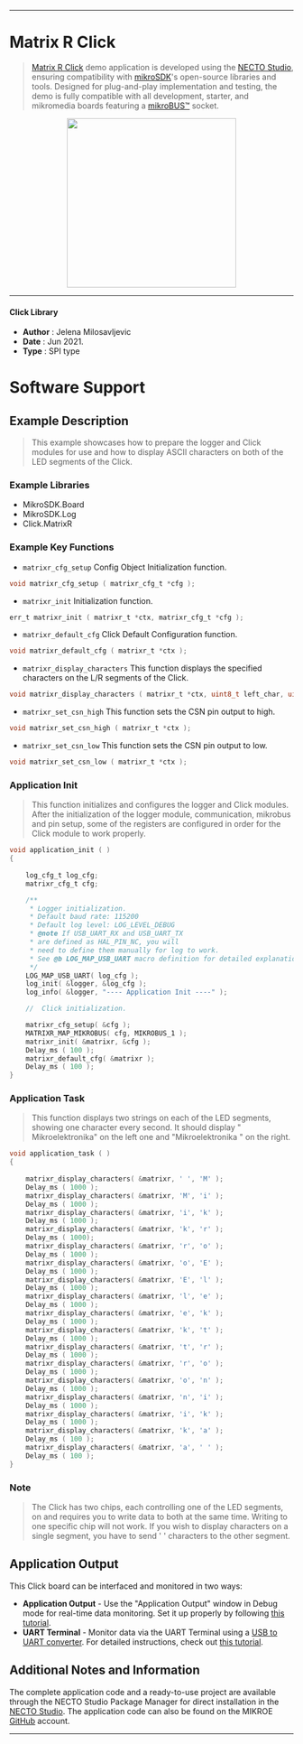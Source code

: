 
---
# Matrix R Click

> [Matrix R Click](https://www.mikroe.com/?pid_product=MIKROE-2245) demo application is developed using
the [NECTO Studio](https://www.mikroe.com/necto), ensuring compatibility with [mikroSDK](https://www.mikroe.com/mikrosdk)'s
open-source libraries and tools. Designed for plug-and-play implementation and testing, the demo is fully compatible with
all development, starter, and mikromedia boards featuring a [mikroBUS&trade;](https://www.mikroe.com/mikrobus) socket.

<p align="center">
  <img src="https://www.mikroe.com/?pid_product=MIKROE-2245&image=1" height=300px>
</p>

---

#### Click Library

- **Author**        : Jelena Milosavljevic
- **Date**          : Jun 2021.
- **Type**          : SPI type

# Software Support

## Example Description

> This example showcases how to prepare the logger and Click modules for use and how to display ASCII characters on both of the LED segments of the Click.

### Example Libraries

- MikroSDK.Board
- MikroSDK.Log
- Click.MatrixR

### Example Key Functions

- `matrixr_cfg_setup` Config Object Initialization function.
```c
void matrixr_cfg_setup ( matrixr_cfg_t *cfg );
```

- `matrixr_init` Initialization function.
```c
err_t matrixr_init ( matrixr_t *ctx, matrixr_cfg_t *cfg );
```

- `matrixr_default_cfg` Click Default Configuration function.
```c
void matrixr_default_cfg ( matrixr_t *ctx );
```

- `matrixr_display_characters` This function displays the specified characters on the L/R segments of the Click.
```c
void matrixr_display_characters ( matrixr_t *ctx, uint8_t left_char, uint8_t right_char );
```

- `matrixr_set_csn_high` This function sets the CSN pin output to high.
```c
void matrixr_set_csn_high ( matrixr_t *ctx );
```

- `matrixr_set_csn_low` This function sets the CSN pin output to low.
```c
void matrixr_set_csn_low ( matrixr_t *ctx );
```

### Application Init

> This function initializes and configures the logger and Click modules. After the initialization of the logger module, communication, mikrobus and pin setup, some of the registers are configured in order for the Click module to work properly.

```c
void application_init ( ) 
{
   
    log_cfg_t log_cfg;
    matrixr_cfg_t cfg;

    /** 
     * Logger initialization.
     * Default baud rate: 115200
     * Default log level: LOG_LEVEL_DEBUG
     * @note If USB_UART_RX and USB_UART_TX 
     * are defined as HAL_PIN_NC, you will 
     * need to define them manually for log to work. 
     * See @b LOG_MAP_USB_UART macro definition for detailed explanation.
     */
    LOG_MAP_USB_UART( log_cfg );
    log_init( &logger, &log_cfg );
    log_info( &logger, "---- Application Init ----" );

    //  Click initialization.

    matrixr_cfg_setup( &cfg );
    MATRIXR_MAP_MIKROBUS( cfg, MIKROBUS_1 );
    matrixr_init( &matrixr, &cfg );
    Delay_ms ( 100 );
    matrixr_default_cfg( &matrixr );
    Delay_ms ( 100 );
}
```

### Application Task

> This function displays two strings on each of the LED segments, showing one character every second. It should display " Mikroelektronika" on the left one and "Mikroelektronika " on the right.

```c
void application_task ( ) 
{
   
    matrixr_display_characters( &matrixr, ' ', 'M' );
    Delay_ms ( 1000 );
    matrixr_display_characters( &matrixr, 'M', 'i' );
    Delay_ms ( 1000 );
    matrixr_display_characters( &matrixr, 'i', 'k' );
    Delay_ms ( 1000 );
    matrixr_display_characters( &matrixr, 'k', 'r' );
    Delay_ms ( 1000);
    matrixr_display_characters( &matrixr, 'r', 'o' );
    Delay_ms ( 1000 );
    matrixr_display_characters( &matrixr, 'o', 'E' );
    Delay_ms ( 1000 );
    matrixr_display_characters( &matrixr, 'E', 'l' );
    Delay_ms ( 1000 );
    matrixr_display_characters( &matrixr, 'l', 'e' );
    Delay_ms ( 1000 );
    matrixr_display_characters( &matrixr, 'e', 'k' );
    Delay_ms ( 1000 );
    matrixr_display_characters( &matrixr, 'k', 't' );
    Delay_ms ( 1000 );
    matrixr_display_characters( &matrixr, 't', 'r' );
    Delay_ms ( 1000 );
    matrixr_display_characters( &matrixr, 'r', 'o' );
    Delay_ms ( 1000 );
    matrixr_display_characters( &matrixr, 'o', 'n' );
    Delay_ms ( 1000 );
    matrixr_display_characters( &matrixr, 'n', 'i' );
    Delay_ms ( 1000 );
    matrixr_display_characters( &matrixr, 'i', 'k' );
    Delay_ms ( 1000 );
    matrixr_display_characters( &matrixr, 'k', 'a' );
    Delay_ms ( 100 );
    matrixr_display_characters( &matrixr, 'a', ' ' );
    Delay_ms ( 100 );
}
```

### Note

> The Click has two chips, each controlling one of the LED segments, on and requires you to write data to both at the same time. Writing to one specific chip will not work. If you wish to display characters on a single segment, you have to send ' ' characters to the other segment.

## Application Output

This Click board can be interfaced and monitored in two ways:
- **Application Output** - Use the "Application Output" window in Debug mode for real-time data monitoring.
Set it up properly by following [this tutorial](https://www.youtube.com/watch?v=ta5yyk1Woy4).
- **UART Terminal** - Monitor data via the UART Terminal using
a [USB to UART converter](https://www.mikroe.com/click/interface/usb?interface*=uart,uart). For detailed instructions,
check out [this tutorial](https://help.mikroe.com/necto/v2/Getting%20Started/Tools/UARTTerminalTool).

## Additional Notes and Information

The complete application code and a ready-to-use project are available through the NECTO Studio Package Manager for 
direct installation in the [NECTO Studio](https://www.mikroe.com/necto). The application code can also be found on
the MIKROE [GitHub](https://github.com/MikroElektronika/mikrosdk_click_v2) account.

---
